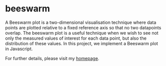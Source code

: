 beeswarm
========

A Beeswarm plot is a two-dimensional visualisation technique where data points are plotted relative to a fixed reference axis so that no two datapoints overlap. The beeswarm plot is a useful technique when we wish to see not only the measured values of interest for each data point, but also the distribution of these values. In this project, we implement a Beeswarm plot in Javascript. 

For further details, please visit my [homepage](http://yaikhom.com/2013/04/05/implementing-a-beeswarm-plot.html).
